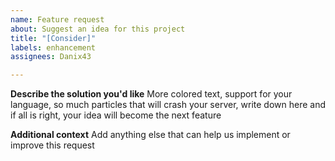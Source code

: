 ```yaml
---
name: Feature request
about: Suggest an idea for this project
title: "[Consider]"
labels: enhancement
assignees: Danix43

---
```


**Describe the solution you'd like**
More colored text, support for your language, so much particles that will crash your server, write down here and if all is right, your idea will become the next feature

**Additional context**
Add anything else that can help us implement or improve this request
